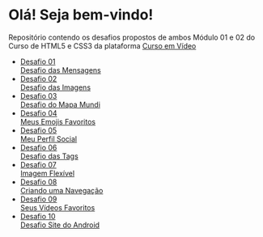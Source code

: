 <h1>Olá! Seja bem-vindo!</h1>

<p>Repositório contendo os desafios propostos de ambos Módulo 01 e 02 do Curso de HTML5 e CSS3 da plataforma <a href="https://www.cursoemvideo.com/" target="_blank">Curso em Vídeo<a>

<ul>
    <li><a href="https://rivnatzille.github.io/Desafios_CursoEmVideo-HTMLCSS/d001/index.html" target="_blank">Desafio 01<br>
    Desafio das Mensagens</a></li>
    <li><a href="https://rivnatzille.github.io/Desafios_CursoEmVideo-HTMLCSS/d002/index.html" target="_blank">Desafio 02<br>
    Desafio das Imagens</a></li>
    <li><a href="https://rivnatzille.github.io/Desafios_CursoEmVideo-HTMLCSS/d003/index.html" target="_blank">Desafio 03<br>
    Desafio do Mapa Mundi</a></li>
    <li><a href="https://rivnatzille.github.io/Desafios_CursoEmVideo-HTMLCSS/d004/index.html" target="_blank">Desafio 04<br>
    Meus Emojis Favoritos</a></li>
    <li><a href="https://rivnatzille.github.io/Desafios_CursoEmVideo-HTMLCSS/d005/index.html" target="_blank">Desafio 05<br>
    Meu Perfil Social</a></li>
    <li><a href="https://rivnatzille.github.io/Desafios_CursoEmVideo-HTMLCSS/d006/index.html" target="_blank">Desafio 06<br>
    Desafio das Tags</a></li>
    <li><a href="https://rivnatzille.github.io/Desafios_CursoEmVideo-HTMLCSS/d007/index.html" target="_blank">Desafio 07<br>
    Imagem Flexível</a></li>
    <li><a href="https://rivnatzille.github.io/Desafios_CursoEmVideo-HTMLCSS/d008/index.html" target="_blank">Desafio 08<br>
    Criando uma Navegação</a></li>
    <li><a href="https://rivnatzille.github.io/Desafios_CursoEmVideo-HTMLCSS/d009/index.html" target="_blank">Desafio 09<br>
    Seus Vídeos Favoritos</a></li>
    <li><a href="https://rivnatzille.github.io/Desafios_CursoEmVideo-HTMLCSS/d010/index.html" target="_blank">Desafio 10<br>
    Desafio Site do Android</a></li>
</ul>